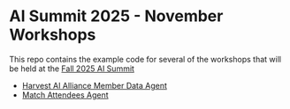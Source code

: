 # AI Summit 2025 - November Workshops

This repo contains the example code for several of the workshops that will be held at the [Fall 2025 AI Summit](https://techequity-ai.org/)

- [Harvest AI Alliance Member Data Agent](./harvest-ai-alliance-members/)
- [Match Attendees Agent](./match-attendees/)
